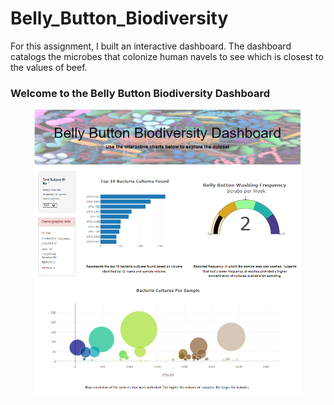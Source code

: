 # Belly_Button_Biodiversity

For this assignment, I built an interactive dashboard. The dashboard catalogs the microbes that colonize human navels to see which is closest to the values of beef.

### **Welcome to the Belly Button Biodiversity Dashboard**

<p align="center" width="100%">
    <img width="85%" src="https://github.com/molivajimenez22/Belly_Button_Biodiversity/blob/main/images/Dashboard.png">
